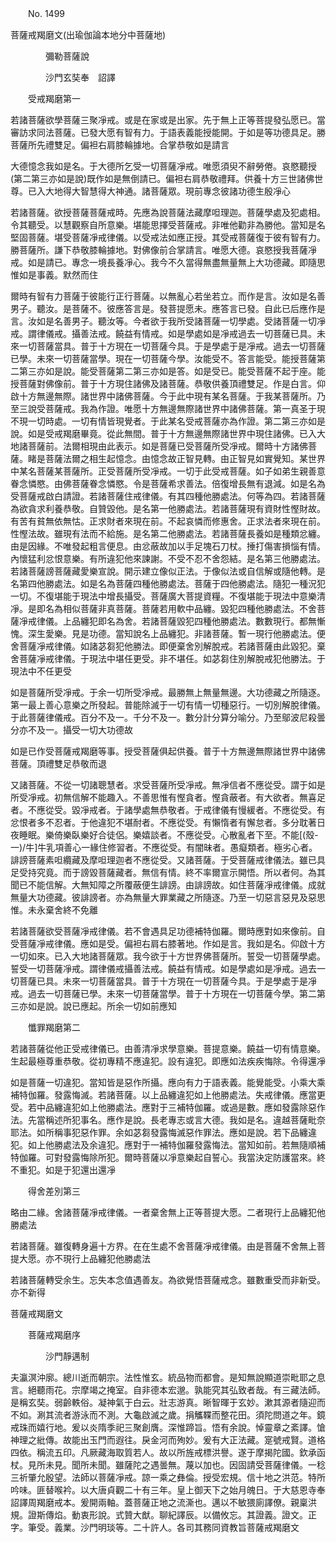 ﻿　　No. 1499

菩薩戒羯磨文(出瑜伽論本地分中菩薩地)

　　　　彌勒菩薩說


　　　　沙門玄奘奉　詔譯


　　受戒羯磨第一

若諸菩薩欲學菩薩三聚凈戒。或是在家或是出家。先于無上正等菩提發弘愿已。當審訪求同法菩薩。已發大愿有智有力。于語表義能授能開。于如是等功德具足。勝菩薩所先禮雙足。偏袒右肩膝輪據地。合掌恭敬如是請言

大德憶念我如是名。于大德所乞受一切菩薩凈戒。唯愿須臾不辭勞倦。哀愍聽授(第二第三亦如是說)既作如是無倒請已。偏袒右肩恭敬禮拜。供養十方三世諸佛世尊。已入大地得大智慧得大神通。諸菩薩眾。現前專念彼諸功德生殷凈心

若諸菩薩。欲授菩薩菩薩戒時。先應為說菩薩法藏摩呾理迦。菩薩學處及犯處相。令其聽受。以慧觀察自所意樂。堪能思擇受菩薩戒。非唯他勸非為勝他。當知是名堅固菩薩。堪受菩薩凈戒律儀。以受戒法如應正授。其受戒菩薩復于彼有智有力。勝菩薩所。謙下恭敬膝輪據地。對佛像前合掌請言。唯愿大德。哀愍授我菩薩凈戒。如是請已。專念一境長養凈心。我今不久當得無盡無量無上大功德藏。即隨思惟如是事義。默然而住

爾時有智有力菩薩于彼能行正行菩薩。以無亂心若坐若立。而作是言。汝如是名善男子。聽汝。是菩薩不。彼應答言是。發菩提愿未。應答言已發。自此已后應作是言。汝如是名善男子。聽汝等。今者欲于我所受諸菩薩一切學處。受諸菩薩一切凈戒。謂律儀戒。攝善法戒。饒益有情戒。如是學處如是凈戒過去一切菩薩已具。未來一切菩薩當具。普于十方現在一切菩薩今具。于是學處于是凈戒。過去一切菩薩已學。未來一切菩薩當學。現在一切菩薩今學。汝能受不。答言能受。能授菩薩第二第三亦如是說。能受菩薩第二第三亦如是答。如是受已。能受菩薩不起于座。能授菩薩對佛像前。普于十方現住諸佛及諸菩薩。恭敬供養頂禮雙足。作是白言。仰啟十方無邊無際。諸世界中諸佛菩薩。今于此中現有某名菩薩。于我某菩薩所。乃至三說受菩薩戒。我為作證。唯愿十方無邊無際諸世界中諸佛菩薩。第一真圣于現不現一切時處。一切有情皆現覺者。于此某名受戒菩薩亦為作證。第二第三亦如是說。如是受戒羯磨畢竟。從此無間。普于十方無邊無際諸世界中現住諸佛。已入大地諸菩薩前。法爾相現由此表示。如是菩薩已受菩薩所受凈戒。爾時十方諸佛菩薩。睹是菩薩法爾之相生起憶念。由憶念故正智見轉。由正智見如實覺知。某世界中某名菩薩某菩薩所。正受菩薩所受凈戒。一切于此受戒菩薩。如子如弟生親善意眷念憐愍。由佛菩薩眷念憐愍。令是菩薩希求善法。倍復增長無有退減。如是名為受菩薩戒啟白請證。若諸菩薩住戒律儀。有其四種他勝處法。何等為四。若諸菩薩為欲貪求利養恭敬。自贊毀他。是名第一他勝處法。若諸菩薩現有資財性慳財故。有苦有貧無依無怙。正求財者來現在前。不起哀憐而修惠舍。正求法者來現在前。性慳法故。雖現有法而不給施。是名第二他勝處法。若諸菩薩長養如是種類忿纏。由是因緣。不唯發起粗言便息。由忿蔽故加以手足塊石刀杖。捶打傷害損惱有情。內懷猛利忿恨意樂。有所違犯他來諫謝。不受不忍不舍怨結。是名第三他勝處法。若諸菩薩謗菩薩藏愛樂宣說。開示建立像似正法。于像似法或自信解或隨他轉。是名第四他勝處法。如是名為菩薩四種他勝處法。菩薩于四他勝處法。隨犯一種況犯一切。不復堪能于現法中增長攝受。菩薩廣大菩提資糧。不復堪能于現法中意樂清凈。是即名為相似菩薩非真菩薩。菩薩若用軟中品纏。毀犯四種他勝處法。不舍菩薩凈戒律儀。上品纏犯即名為舍。若諸菩薩毀犯四種他勝處法。數數現行。都無慚愧。深生愛樂。見是功德。當知說名上品纏犯。非諸菩薩。暫一現行他勝處法。便舍菩薩凈戒律儀。如諸苾芻犯他勝法。即便棄舍別解脫戒。若諸菩薩由此毀犯。棄舍菩薩凈戒律儀。于現法中堪任更受。非不堪任。如苾芻住別解脫戒犯他勝法。于現法中不任更受

如是菩薩所受凈戒。于余一切所受凈戒。最勝無上無量無邊。大功德藏之所隨逐。第一最上善心意樂之所發起。普能除滅于一切有情一切種惡行。一切別解脫律儀。于此菩薩律儀戒。百分不及一。千分不及一。數分計分算分喻分。乃至鄔波尼殺曇分亦不及一。攝受一切大功德故

如是已作受菩薩戒羯磨等事。授受菩薩俱起供養。普于十方無邊無際諸世界中諸佛菩薩。頂禮雙足恭敬而退

又諸菩薩。不從一切諸聰慧者。求受菩薩所受凈戒。無凈信者不應從受。謂于如是所受凈戒。初無信解不能趣入。不善思惟有慳貪者。慳貪蔽者。有大欲者。無喜足者。不應從受。毀凈戒者。于諸學處無恭敬者。于戒律儀有慢緩者。不應從受。有忿恨者多不忍者。于他違犯不堪耐者。不應從受。有懶惰者有懈怠者。多分耽著日夜睡眠。樂倚樂臥樂好合徒侶。樂嬉談者。不應從受。心散亂者下至。不能[(殼-一)/牛]牛乳項善心一緣住修習者。不應從受。有闇昧者。愚癡類者。極劣心者。誹謗菩薩素呾纜藏及摩呾理迦者不應從受。又諸菩薩。于受菩薩戒律儀法。雖已具足受持究竟。而于謗毀菩薩藏者。無信有情。終不率爾宣示開悟。所以者何。為其聞已不能信解。大無知障之所覆蔽便生誹謗。由誹謗故。如住菩薩凈戒律儀。成就無量大功德藏。彼誹謗者。亦為無量大罪業藏之所隨逐。乃至一切惡言惡見及惡思惟。未永棄舍終不免離

若諸菩薩欲受菩薩凈戒律儀。若不會遇具足功德補特伽羅。爾時應對如來像前。自受菩薩凈戒律儀。應如是受。偏袒右肩右膝著地。作如是言。我如是名。仰啟十方一切如來。已入大地諸菩薩眾。我今欲于十方世界佛菩薩所。誓受一切菩薩學處。誓受一切菩薩凈戒。謂律儀戒攝善法戒。饒益有情戒。如是學處如是凈戒。過去一切菩薩已具。未來一切菩薩當具。普于十方現在一切菩薩今具。于是學處于是凈戒。過去一切菩薩已學。未來一切菩薩當學。普于十方現在一切菩薩今學。第二第三亦如是說。說已應起。所余一切如前應知

　　懺罪羯磨第二

若諸菩薩從他正受戒律儀已。由善清凈求學意樂。菩提意樂。饒益一切有情意樂。生起最極尊重恭敬。從初專精不應違犯。設有違犯。即應如法疾疾悔除。令得還凈

如是菩薩一切違犯。當知皆是惡作所攝。應向有力于語表義。能覺能受。小乘大乘補特伽羅。發露悔滅。若諸菩薩。以上品纏違犯如上他勝處法。失戒律儀。應當更受。若中品纏違犯如上他勝處法。應對于三補特伽羅。或過是數。應如發露除惡作法。先當稱述所犯事名。應作是說。長老專志或言大德。我如是名。違越菩薩毗奈耶法。如所稱事犯惡作罪。余如苾芻發露悔滅惡作罪法。應如是說。若下品纏違犯。如上他勝處法及余違犯。應對于一補特伽羅發露悔法。當知如前。若無隨順補特伽羅。可對發露悔除所犯。爾時菩薩以凈意樂起自誓心。我當決定防護當來。終不重犯。如是于犯還出還凈

　　得舍差別第三

略由二緣。舍諸菩薩凈戒律儀。一者棄舍無上正等菩提大愿。二者現行上品纏犯他勝處法

若諸菩薩。雖復轉身遍十方界。在在生處不舍菩薩凈戒律儀。由是菩薩不舍無上菩提大愿。亦不現行上品纏犯他勝處法

若諸菩薩轉受余生。忘失本念值遇善友。為欲覺悟菩薩戒念。雖數重受而非新受。亦不新得

菩薩戒羯磨文

　　菩薩戒羯磨序

　　　　沙門靜邁制


夫瀛溟沖廓。總川逝而朝宗。法性惟玄。統品物而都會。是知無說顯道崇毗耶之息言。絕聽雨花。宗摩竭之掩室。自非德本宏邈。孰能究其弘致者哉。有三藏法師。是稱玄奘。弱齡軼俗。凝神氣于白云。壯志游真。晰智暉于玄妙。漱其源者隨迎而不如。涮其流者游泳而不測。大龜啟滅之歲。捐觿鞢而整花田。須陀問道之年。鏡戒珠而嬉行地。爰以炎隋季祀三聚創膺。深惟蹄旨。悟有余說。悼靈章之紊譯。愴神理之紕傳。故能出玉門而遐往。戾金河而殉妙。爰有大正法藏。寔號戒賢。道格四依。稱流五印。凡厥藏海取質若人。故以所旌戒標洪譽。遂于摩揭陀國。欽承函杖。見所未見。聞所未聞。雖薩陀之遇曇無。蔑以加也。因固請受菩薩律儀。一稔三祈肇允殷望。法師以菩薩凈戒。諒一乘之彝倫。授受宏規。信十地之洪范。特所吟味。匪替喉衿。以大唐貞觀二十有三年。皇上御天下之始月魄日。于大慈恩寺奉詔譯周羯磨戒本。爰開兩軸。蓋菩薩正地之流澌也。邁以不敏猥廁譯僚。親稟洪規。證斯傳焰。動衷形說。式贊大猷。聊紀譯辰。以備攸忘。其證義。證文。正字。筆受。義業。沙門明琰等。二十許人。各司其務同資教旨菩薩戒羯磨文
